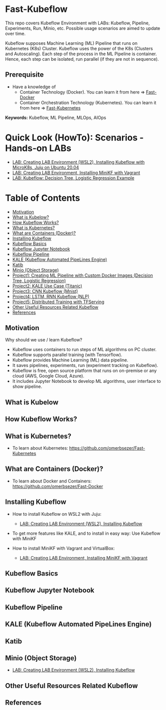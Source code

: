 # Fast-Kubeflow
This repo covers Kubeflow Environment with LABs: Kubeflow, Pipeline, Experiments, Run, Minio, etc. Possible usage scenarios are aimed to update over time.

Kubeflow supposes Machine Learning (ML) Pipeline that runs on Kubernetes (K8s) Cluster. Kubeflow uses the power of the K8s (Clusters and Autoscaling). Each step of the process in the ML Pipeline is container. Hence, each step can be isolated, run parallel (if they are not in sequence). 

## Prerequisite
- Have a knowledge of 
  - Container Technology (Docker). You can learn it from here => [Fast-Docker](https://github.com/omerbsezer/Fast-Docker)
  - Container Orchestration Technology (Kubernetes). You can learn it from here => [Fast-Kubernetes](https://github.com/omerbsezer/Fast-Kubernetes)
  
**Keywords:** Kubeflow, ML Pipeline, MLOps, AIOps

# Quick Look (HowTo): Scenarios - Hands-on LABs
- [LAB: Creating LAB Environment (WSL2), Installing Kubeflow with MicroK8s, Juju on Ubuntu 20.04](https://github.com/omerbsezer/Fast-Kubeflow/blob/main/Installing-Kubeflow.md)
- [LAB: Creating LAB Environment, Installing MiniKF with Vagrant](https://github.com/omerbsezer/Fast-Kubeflow/blob/main/Using-MiniKF.md)
- [LAB: Kubeflow: Decision Tree, Logistic Regression Example]()

# Table of Contents
- [Motivation](#motivation)
- [What is Kubelow?](#whatIsKubeflow)
- [How Kubeflow Works?](#howKubeflowWorks)
- [What is Kubernetes?](#whatisKubeflow)
- [What are Containers (Docker)?](#whatareContainers)
- [Installing Kubeflow](#labEnvironment)
- [Kubeflow Basics](#basics)
- [Kubeflow Jupyter Notebook](#notebook)
- [Kubeflow Pipeline](#pipeline)
- [KALE (Kubeflow Automated PipeLines Engine)](#kale)
- [Katib](#katib)
- [Minio (Object Storage)](#minio)
- [Project1: Creating ML Pipeline with Custom Docker Images (Decision Tree, Logistic Regression)](#project1)
- [Project2: KALE Use Case (Titanic)](#project2)
- [Project3: CNN Kubeflow (Mnist)](#project3)
- [Project4: LSTM, RNN Kubeflow (NLP)](#project4)
- [Project5: Distributed Training with TFServing](#project5)
- [Other Useful Resources Related Kubeflow](#resource)
- [References](#references)

## Motivation <a name="motivation"></a>

Why should we use / learn Kubeflow? 

- Kubeflow uses containers to run steps of ML algorithms on PC cluster.
- Kubeflow supports parallel training (with Tensorflow).
- Kubeflow provides Machine Learning (ML) data pipeline.
- It saves pipelines, experiments, run (experiment tracking on Kubeflow).
- Kubeflow is free, open source platform that runs on on-premise or any cloud (AWS, Google Cloud, Azure).
- It includes Jupyter Notebook to develop ML algorithms, user interface to show pipeline.

## What is Kubelow <a name="whatIsKubeflow"></a>


## How Kubeflow Works? <a name="howKubeflowWorks"></a>


## What is Kubernetes? <a name="whatisKubeflow"></a>

- To learn about Kubernetes: https://github.com/omerbsezer/Fast-Kubernetes 

## What are Containers (Docker)? <a name="#whatareContainers"></a>


- To learn about Docker and Containers: https://github.com/omerbsezer/Fast-Docker

## Installing Kubeflow <a name="labEnvironment"></a>

- How to install Kubeflow on WSL2 with Juju:
  - [LAB: Creating LAB Environment (WSL2), Installing Kubeflow](https://github.com/omerbsezer/Fast-Kubeflow/blob/main/Installing-Kubeflow.md) 

- To get more features like KALE, and to install in easy way: Use Kubeflow with MiniKF
- How to install MiniKF with Vagrant and VirtualBox:
  - [LAB: Creating LAB Environment, Installing MiniKF with Vagrant](https://github.com/omerbsezer/Fast-Kubeflow/blob/main/Using-MiniKF.md)

## Kubeflow Basics <a name="basics"></a>


## Kubeflow Jupyter Notebook <a name="notebook"></a>

## Kubeflow Pipeline <a name="pipeline"></a>

## KALE (Kubeflow Automated PipeLines Engine) <a name="kale"></a>

## Katib <a name="katib"></a>


## Minio (Object Storage) <a name="minio"></a>

- [LAB: Creating LAB Environment (WSL2), Installing Kubeflow](https://github.com/omerbsezer/Fast-Kubeflow/blob/main/Installing-Kubeflow.md) 

## Other Useful Resources Related Kubeflow <a name="resource"></a>


## References <a name="references"></a>

